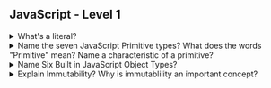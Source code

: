 ## JavaScript  - Level 1

<details><summary>What's a literal?</summary>
<p>

#### literals are exact values in a program
```javascript
console.log("hello world!");
console.log(7);
```
A string or number written directly into a program. These literals have not been assigned to a variable.
</p>
</details>

<details><summary>Name the seven JavaScript Primitive types? What does the words "Primitive" mean? Name a characteristic of a primitive?</summary>
<p>

### The seven:
* number
* string
* boolean
* null
* undefined
* symbol
* bigint


> Is not an object and has no methods. Primitive means its represented at the lowest level of the language. All primitives are immutable. It is important not to confuse a primitive itself with a variable assigned a primitive value. The variable may be reassigned a new value, but the existing value can not be changed in the ways that objects, arrays, and functions can be altered.

> Except for null and undefined, all primitive values have object equivalents that wrap around the primitive values. 

> All primitives are immutable

- [Mozilla](https://developer.mozilla.org/en-US/docs/Glossary/Primitive)

</p>
</details>



<details><summary>Name Six Built in JavaScript Object Types?</summary>
<p>
* Array
* Date
* RegExp
* Map and WeakMap
* Set and WeakSet
* Function

There are more. However, they do not appear to be often used. I haven't seen them too often in GitHub Projects.

In JavaScritp only obects and arrays are mutable

 > In computer science, an object is a value in memory which is possibly referenced by an identifier.
  - Mozilla
</p>
</details>

<details><summary>Explain Immutability? Why is immutablility an important concept? </summary>
<p>
Refer to the attached code. Load it on the command line. ``` node example.js ```

Immutability is how the data is referenced in the memory. Immutable data is not changed in memory, only a new reference to a new memory location is provided.

Objects and Arrays are mutable. This means the actual memory location is changed

JavaScript primitives are immutable. This means that if a new value is created, it exists in a new memory location, and the original value left in place. It would be garbage collected at a point in time if not assigned to a reference. 

```JavaScript
let aString = 'immutable string';
aString = 'New immutable string';
// These are two different memory locations
```
<details><summary> Write some code to demonstrate why Arrays are mutable?</summary>
<p>
### See
* Examples in mutableArraysExample1.js
* Examples in mutableArraysExample2.js
</p>
</details>

## JavaScript  - Arrays

<details><summary> How do you make a copy of an array?</summary>
<p>
```javascript
    a = b.slice();
```
See the mutablity examples
</p>
</details>

## Free Online References
* Marijn Haverbeke https://eloquentjavascript.net/
* https://developer.mozilla.org/en-US/docs/Glossary/Primitive
* https://developer.mozilla.org/en-US/docs/Web/JavaScript/Data_structures